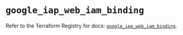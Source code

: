 # `google_iap_web_iam_binding`

Refer to the Terraform Registry for docs: [`google_iap_web_iam_binding`](https://registry.terraform.io/providers/hashicorp/google-beta/6.41.0/docs/resources/google_iap_web_iam_binding).
